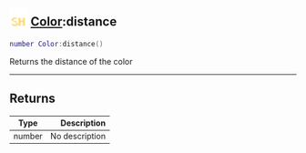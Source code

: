 ## <img src="../../.gitbook/assets/shared.png" width="32" height="32" /> [Color](../color/README.md):distance

```lua
number Color:distance()
```

Returns the distance of the color

------
## Returns

| Type   | Description |
| ------ | ----------: |
| number | No description |

